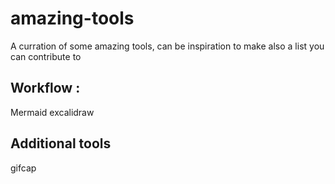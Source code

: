 # amazing-tools
A curration of some amazing tools, can be inspiration to make also a list you can contribute to

## Workflow :
Mermaid
excalidraw

## Additional tools
gifcap
